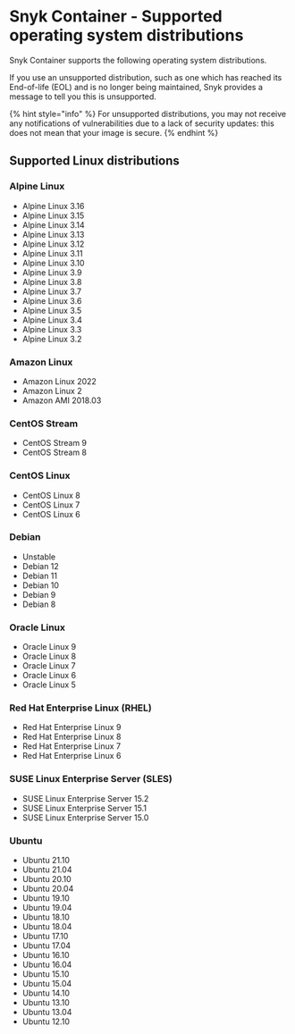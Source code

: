 # Snyk Container - Supported operating system distributions

Snyk Container supports the following operating system distributions.

If you use an unsupported distribution, such as one which has reached its End-of-life (EOL) and is no longer being maintained, Snyk provides a message to tell you this is unsupported.

{% hint style="info" %}
For unsupported distributions, you may not receive any notifications of vulnerabilities due to a lack of security updates: this does not mean that your image is secure.
{% endhint %}

## Supported Linux distributions

### Alpine Linux

* Alpine Linux 3.16
* Alpine Linux 3.15
* Alpine Linux 3.14
* Alpine Linux 3.13
* Alpine Linux 3.12
* Alpine Linux 3.11
* Alpine Linux 3.10
* Alpine Linux 3.9
* Alpine Linux 3.8
* Alpine Linux 3.7
* Alpine Linux 3.6
* Alpine Linux 3.5
* Alpine Linux 3.4
* Alpine Linux 3.3
* Alpine Linux 3.2

### Amazon Linux

* Amazon Linux 2022
* Amazon Linux 2
* Amazon AMI 2018.03

### CentOS Stream

* CentOS Stream 9
* CentOS Stream 8

### CentOS Linux

* CentOS Linux 8
* CentOS Linux 7
* CentOS Linux 6

### Debian

* Unstable
* Debian 12
* Debian 11
* Debian 10
* Debian 9
* Debian 8

### Oracle Linux

* Oracle Linux 9
* Oracle Linux 8
* Oracle Linux 7
* Oracle Linux 6
* Oracle Linux 5

### Red Hat Enterprise Linux (RHEL)

* Red Hat Enterprise Linux 9
* Red Hat Enterprise Linux 8
* Red Hat Enterprise Linux 7
* Red Hat Enterprise Linux 6

### SUSE Linux Enterprise Server (SLES)

* SUSE Linux Enterprise Server 15.2
* SUSE Linux Enterprise Server 15.1
* SUSE Linux Enterprise Server 15.0

### Ubuntu

* Ubuntu 21.10
* Ubuntu 21.04
* Ubuntu 20.10
* Ubuntu 20.04
* Ubuntu 19.10
* Ubuntu 19.04
* Ubuntu 18.10
* Ubuntu 18.04
* Ubuntu 17.10
* Ubuntu 17.04
* Ubuntu 16.10
* Ubuntu 16.04
* Ubuntu 15.10
* Ubuntu 15.04
* Ubuntu 14.10
* Ubuntu 13.10
* Ubuntu 13.04
* Ubuntu 12.10
